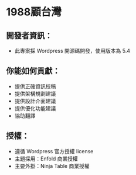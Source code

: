 # 1988顧台灣

## 開發者資訊：
- 此專案採 Wordpress 開源碼開發，使用版本為 5.4 

## 你能如何貢獻：
- 提供正確資訊校稿
- 提供架構規劃建議
- 提供設計介面建議
- 提供優化功能建議
- 協助翻譯

## 授權：
- 遵循 Wordpress 官方授權 license
- 主題採用：Enfold 商業授權
- 主要外掛：Ninja Table 商業授權
